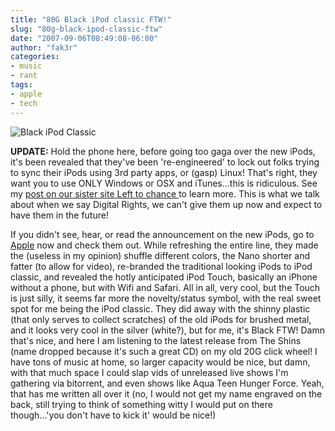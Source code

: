 ```yaml
---
title: "80G Black iPod classic FTW!"
slug: "80g-black-ipod-classic-ftw"
date: "2007-09-06T08:49:08-06:00"
author: "fak3r"
categories:
- music
- rant
tags:
- apple
- tech
---
```


![Black iPod Classic](http://fak3r.com/wp-content/uploads/2007/09/product-black-classic.jpg)

**UPDATE:** Hold the phone here, before going too gaga over the new iPods, it's been revealed that they've been 're-engineered' to lock out folks trying to sync their iPods using 3rd party apps, or (gasp) Linux!  That's right, they want you to use ONLY Windows or OSX and iTunes...this is ridiculous.  See my [post on our sister site Left to chance ](http://lefttochance.com/?p=9)to learn more.  This is what we talk about when we say Digital Rights, we can't give them up now and expect to have them in the future!

If you didn't see, hear, or read the announcement on the new iPods, go to [Apple](http://apple.com/) now and check them out. While refreshing the entire line, they made the (useless in my opinion) shuffle different colors, the Nano shorter and fatter (to allow for video), re-branded the traditional looking iPods to iPod classic, and revealed the hotly anticipated iPod Touch, basically an iPhone without a phone, but with Wifi and Safari. All in all, very cool, but the Touch is just silly, it seems far more the novelty/status symbol, with the real sweet spot for me being the iPod classic. They did away with the shinny plastic (that only serves to collect scratches) of the old iPods for brushed metal, and it looks very cool in the silver (white?), but for me, it's Black FTW! Damn that's nice, and here I am listening to the latest release from The Shins (name dropped because it's such a great CD) on my old 20G click wheel! I have tons of music at home, so larger capacity would be nice, but damn, with that much space I could slap vids of unreleased live shows I'm gathering via bitorrent, and even shows like Aqua Teen Hunger Force. Yeah, that has me written all over it (no, I would not get my name engraved on the back, still trying to think of something witty I would put on there though...'you don't have to kick it' would be nice!)

